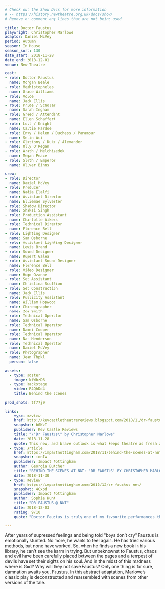 ```yaml
---
# Check out the Show Docs for more information 
# -- https://history.newtheatre.org.uk/docs/show/
# Remove or comment any lines that are not being used 

title: Doctor Faustus
playwright: Christopher Marlowe
adaptor: Daniel McVey
period: Autumn
season: In House
season_sort: 130
date_start: 2018-11-28
date_end: 2018-12-01
venue: New Theatre

cast:
- role: Doctor Faustus
  name: Morgan Beale
- role: Mephistopheles
  name: Grace Williams
- role: Voice
  name: Jack Ellis
- role: Pride / Scholar
  name: Sarah Ingham
- role: Greed / Attendant
  name: Ellen Schaffert
- role: Lust / Knight
  name: Caitie Pardoe
- role: Envy / Helen / Duchess / Paramour
  name: Selin Aci
- role: Gluttony / Duke / Alexander
  name: Olly O'Regan
- role: Wrath / Melchizedek
  name: Megan Peace
- role: Sloth / Emperor
  name: Oliver Binns

crew:
- role: Director
  name: Daniel McVey
- role: Producer
  name: Nadia Elalfi
- role: Assistant Director
  name: Elliemae Sylvester
- role: Shadow Director
  name: Shaksi Singh
- role: Production Assistant
  name: Charlotte Aikens
- role: Technical Director
  name: Florence Bell
- role: Lighting Designer
  name: Sam Osborne
- role: Assistant Lighting Designer
  name: Lewis Brand
- role: Sound Designer
  name: Rupert Galea
- role: Assistant Sound Designer
  name: Florence Bell
- role: Video Designer
  name: Hugo Ozanne
- role: Set Assistant
  name: Christina Scullion
- role: Set Construction
  name: Jack Ellis
- role: Publicity Assistant
  name: William Hopwood
- role: Choreographer
  name: Zoe Smith
- role: Technical Operator
  name: Sam Osborne
- role: Technical Operator
  name: Danni Cooper
- role: Technical Operator
  name: Nat Henderson
- role: Technical Operator
  name: Daniel McVey
- role: Photographer
  name: Jean Thpkl
  person: false

assets:
  - type: poster
    image: ktWbzD6
  - type: backstage
    video: P4QhDd4
    title: Behind the Scenes

prod_shots: tf77j9

links:
  - type: Review
    href: http://kevcastletheatrereviews.blogspot.com/2018/11/dr-faustus-by-christopher-marlowe_28.html
    snapshot: b0KzI
    publisher: Kev Castle Reviews
    title: "\"Dr Faustus\" by Christopher Marlowe"
    date: 2018-11-28
    quote: This new, and brave outlook is what keeps theatre as fresh and radical as it is today.
  - type: Article
    href: https://impactnottingham.com/2018/11/behind-the-scenes-at-nnt-dr-faustus-by-christopher-marlowe-adapted-by-daniel-mcvey/
    snapshot: ionIw
    publisher: Impact Nottingham
    author: Georgia Butcher
    title: "BEHIND THE SCENES AT NNT: 'DR FAUSTUS' BY CHRISTOPHER MARLOWE, ADAPTED BY DANIEL MCVEY"
    date: 2018-11-30
  - type: Review
    href: https://impactnottingham.com/2018/12/dr-faustus-nnt/
    snapshot: 4Cxpd
    publisher: Impact Nottingham
    author: Sophie Hunt
    title: "DR FAUSTUS @ NNT"
    date: 2018-12-03
    rating: 9/10
    quote: "Doctor Faustus is truly one of my favourite performances that I have seen at The Nottingham New Theatre, and the whole cast and crew should be highly commended for their efforts to create such an innovative and imaginative performance."

---
```


After years of supressed feelings and being told "boys don’t cry" Faustus is emotionally stunted. No more, he wants to feel again. He has tried various methods, but none have worked. So, when he finds a new book in his library, he can’t see the harm in trying. But unbeknownst to Faustus, chaos and evil have been carefully placed between the pages and a tempest of devils have set their sights on his soul. And in the midst of this madness where is God? Why will they not save Faustus? Only one thing is for sure, damnation awaits you, Faustus. In this abstract adaptation, Marlowe’s classic play is deconstructed and reassembled with scenes from other versions of the tale.
